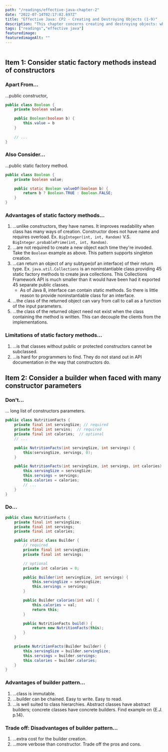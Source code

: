 ```yaml
---
path: "/readings/effective-java-chapter-2"
date: "2022-07-14T02:17:02.697Z"
title: "Effective Java: CP2 - Creating and Destroying Objects (1-9)"
description: "This chapter concerns creating and destroying objects: when and how to create them, when and how to avoid creating them, how to ensure they are destroyed in a timely manner, and how to manage any cleanup actions that must precede their destruction."
tags: ["readings","effective java"]
featuredimage: 
featuredimageAlt: ""
---
```


```toc
```

## Item 1: Consider static factory methods instead of constructors
### Apart From...
...public constructor,
```java
public class Boolean {
    private boolean value;

    public Boolean(boolean b) {
        this.value = b
    }
    
    // ...
}
```

### Also Consider...
...public static factory method.
```java
public class Boolean {
    private boolean value;

    public static Boolean valueOf(boolean b) {
        return b ? Boolean.TRUE : Boolean.FALSE;
    }
}
```

### Advantages of static factory methods...
1. ...unlike constructors, they have names. It improves readability when class has many ways of creation. Constructor does not have name and requires overload. Ex. `BigInteger(int, int, Random)` V.S. `BigInteger.probablePrime(int, int, Random)`. 
2. ...are not required to create a new object each time they're invoded. Take the `Boolean` example as above. This pattern supports singleton creation.
3. ...can return an object of any subtype(of an interface) of their return type. Ex. `java.util.Collections` is an noninstantiable class providing 45 static factory methods to create java collections. This Collections Framework API is much smaller than it would have been had it exported 45 separate public classes.
    * As of Java 8, interface can contain static methods. So there is little reason to provide noninstantiable class for an interface.
4. ...the class of the returned object can vary from call to call as a function of the input parameters.
5. ...the class of the returned object need not exist when the class containing the method is written. This can decouple the clients from the implementations.

### Limitations of static factory methods...
1. ...is that classes without public or protected constructors cannot be subclassed.
2. ...is hard for programmers to find. They do not stand out in API documentation in the way that constructors do.

## Item 2: Consider a builder when faced with many constructor parameters
### Don't...
... long list of constructors parameters.
```java
public class NutritionFacts {
    private final int servingSize; // required
    private final int servins;  // required
    private final int calories;  // optional
    // ...

    public NutritionFacts(int servingSize, int servings) {
        this(servingSize, servings, 0);
    }

    public NutritionFacts(int servingSize, int servings, int calories) {
        this.servingSize = servingSize;
        this.servings = servings;
        this.calories = calories;
        // ...
    }
}
```

### Do...
```java
public class NutritionFacts {
    private final int servingSize;
    private final int servings;
    private final int calories;

    public static class Builder {
        // required
        private final int servingSize;
        private final int servings;

        // optional
        private int calories = 0;

        public Builder(int servingSize, int servings) {
            this.servingSize = servingSize;
            this.servings = servings;
        }

        public Builder calories(int val) {
            this.calories = val;
            return this;
        }

        public NutritionFacts build() {
            return new NutritionFacts(this);
        }
    }

    private NutritionFacts(Builder builder) {
        this.servingSize = builder.servingSize;
        this.servings = builder.servings;
        this.calories = builder.calories;
    }
}
```

### Advantages of builder pattern...
1. ...class is immutable. 
2. ...builder can be chained. Easy to write. Easy to read.
3. ...is well suited to class hierarchies. Abstract classes have abstract builders; concrete classes have concrete builders. Find example on {E.J. p.14}.

### Trade off: Disadvantages of builder pattern...
1. ...extra cost for the builder creation.
2. ...more verbose than constructor. Trade off the pros and cons.